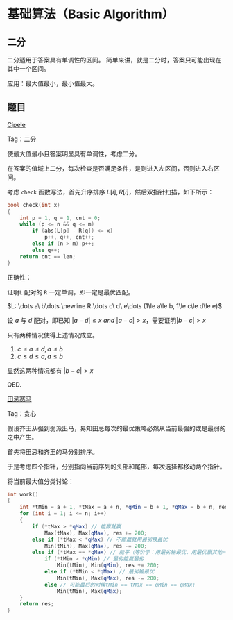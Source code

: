 # 基础算法（Basic Algorithm）

## 二分

二分适用于答案具有单调性的区间。
简单来讲，就是二分时，答案只可能出现在其中一个区间。

应用：最大值最小，最小值最大。

## 题目

[Cipele](https://www.luogu.com.cn/problem/P7305)

Tag：二分

使最大值最小且答案明显具有单调性，考虑二分。

在答案的值域上二分，每次检查是否满足条件，是则进入左区间，否则进入右区间。

考虑 `check` 函数写法，首先升序排序 $L[i], R[i]$，然后双指针扫描，如下所示：

```cpp
bool check(int x)
{
    int p = 1, q = 1, cnt = 0;
    while (p <= n && q <= m)
        if (abs(L[p] - R[q]) <= x)
            p++, q++, cnt++;
        else if (n > m) p++;
        else q++;
    return cnt == len;
}
```

正确性：

证明`L` 配对的 `R` 一定单调，即一定是最优匹配。

$L: \dots a\ b\dots \newline R:\dots c\ d\ e\dots (1\le a\le b, 1\le c\le d\le e)$

设 $a$ 与 $d$ 配对，即已知 $|a - d|\le x\ and\ |a - c|>x$，需要证明$|b - c|>x$

只有两种情况使得上述情况成立。

1. $c\le a\le d, a\le b$
2. $c\le d\le a, a\le b$

显然这两种情况都有 $|b - c| > x$

QED.

[田忌赛马](https://www.luogu.com.cn/problem/P1650)

Tag：贪心

假设齐王从强到弱派出马，易知田忌每次的最优策略必然从当前最强的或是最弱的之中产生。

首先将田忌和齐王的马分别排序。

于是考虑四个指针，分别指向当前序列的头部和尾部，每次选择都移动两个指针。

将当前最大值分类讨论：

```cpp
int work()
{
    int *tMin = a + 1, *tMax = a + n, *qMin = b + 1, *qMax = b + n, res = 0;
    for (int i = 1; i <= n; i++)
    {
        if (*tMax > *qMax) // 能赢就赢
            Max(tMax), Max(qMax), res += 200;
        else if (*tMax < *qMax) // 不能赢就用最劣换最优
            Min(tMin), Max(qMax), res -= 200;
        else if (*tMax == *qMax) // 能平（等价于：用最劣输最优，用最优赢其他一匹马）
            if (*tMin > *qMin) // 最劣能赢最劣
                Min(tMin), Min(qMin), res += 200;
            else if (*tMin < *qMax) // 最劣输最优
                Min(tMin), Max(qMax), res -= 200;
            else // 可能最后的时候tMin == tMax == qMin == qMax;
                Min(tMin), Max(qMax);
    }
    return res;
}
```
